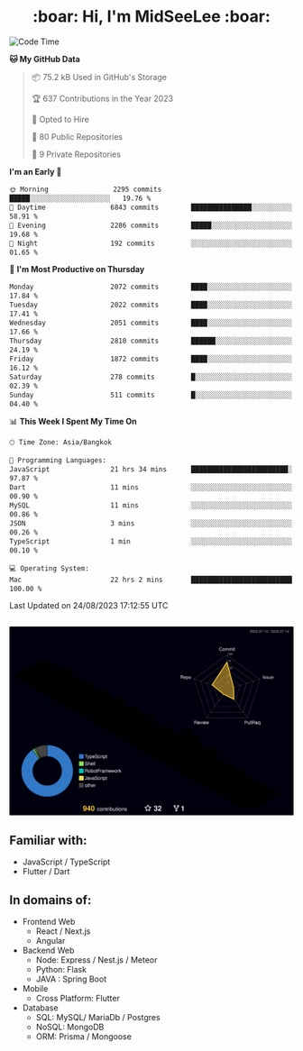 <h1 align="center"> :boar: Hi, I'm MidSeeLee :boar:</h1>
 
<!--START_SECTION:waka-->
![Code Time](http://img.shields.io/badge/Code%20Time-831%20hrs%2032%20mins-blue)

**🐱 My GitHub Data** 

> 📦 75.2 kB Used in GitHub's Storage 
 > 
> 🏆 637 Contributions in the Year 2023
 > 
> 💼 Opted to Hire
 > 
> 📜 80 Public Repositories 
 > 
> 🔑 9 Private Repositories 
 > 
**I'm an Early 🐤** 

```text
🌞 Morning                2295 commits        █████░░░░░░░░░░░░░░░░░░░░   19.76 % 
🌆 Daytime                6843 commits        ███████████████░░░░░░░░░░   58.91 % 
🌃 Evening                2286 commits        █████░░░░░░░░░░░░░░░░░░░░   19.68 % 
🌙 Night                  192 commits         ░░░░░░░░░░░░░░░░░░░░░░░░░   01.65 % 
```
📅 **I'm Most Productive on Thursday** 

```text
Monday                   2072 commits        ████░░░░░░░░░░░░░░░░░░░░░   17.84 % 
Tuesday                  2022 commits        ████░░░░░░░░░░░░░░░░░░░░░   17.41 % 
Wednesday                2051 commits        ████░░░░░░░░░░░░░░░░░░░░░   17.66 % 
Thursday                 2810 commits        ██████░░░░░░░░░░░░░░░░░░░   24.19 % 
Friday                   1872 commits        ████░░░░░░░░░░░░░░░░░░░░░   16.12 % 
Saturday                 278 commits         █░░░░░░░░░░░░░░░░░░░░░░░░   02.39 % 
Sunday                   511 commits         █░░░░░░░░░░░░░░░░░░░░░░░░   04.40 % 
```


📊 **This Week I Spent My Time On** 

```text
🕑︎ Time Zone: Asia/Bangkok

💬 Programming Languages: 
JavaScript               21 hrs 34 mins      ████████████████████████░   97.87 % 
Dart                     11 mins             ░░░░░░░░░░░░░░░░░░░░░░░░░   00.90 % 
MySQL                    11 mins             ░░░░░░░░░░░░░░░░░░░░░░░░░   00.86 % 
JSON                     3 mins              ░░░░░░░░░░░░░░░░░░░░░░░░░   00.26 % 
TypeScript               1 min               ░░░░░░░░░░░░░░░░░░░░░░░░░   00.10 % 

💻 Operating System: 
Mac                      22 hrs 2 mins       █████████████████████████   100.00 % 
```


 Last Updated on 24/08/2023 17:12:55 UTC
<!--END_SECTION:waka-->

##

![](./profile-3d-contrib/profile-night-rainbow.svg)

## Familiar with:
- JavaScript / TypeScript
- Flutter / Dart

## In domains of:
- Frontend Web
  - React / Next.js
  - Angular
- Backend Web
  - Node: Express / Nest.js / Meteor
  - Python: Flask
  - JAVA : Spring Boot
- Mobile
  - Cross Platform: Flutter
- Database
  - SQL: MySQL/ MariaDb / Postgres
  - NoSQL: MongoDB
  - ORM: Prisma / Mongoose
